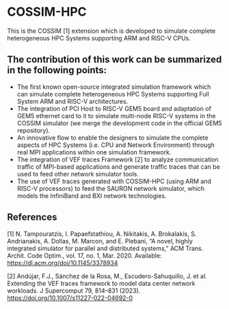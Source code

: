 # COSSIM-HPC
This is the COSSIM [1] extension which is developed to simulate complete heterogeneous HPC Systems supporting ARM and RISC-V CPUs.

## The contribution of this work can be summarized in the following points:
- The first known open-source integrated simulation framework which can simulate complete heterogeneous HPC Systems supporting Full System ARM and RISC-V architectures.
- The integration of PCI Host to RISC-V GEM5 board and adaptation of GEM5 ethernet card to it to simulate multi-node RISC-V systems in the COSSIM simulator (we merge the development code in the official GEM5 repository).
- An innovative flow to enable the designers to simulate the complete aspects of HPC Systems (i.e. CPU and Network Environment) through real MPI applications within one simulation framework.
- The integration of VEF traces Framework [2] to analyze communication traffic of MPI-based applications and generate traffic traces that can be used to feed other network simulator tools.
- The use of VEF traces generated with COSSIM-HPC (using ARM and RISC-V processors) to feed the SAURON network simulator, which models the InfiniBand and BXI network technologies.

<!--
## Execution
We have created a Virual Machine which we have install everything there. You may donwload it from [here](http://kition.mhl.tuc.gr:8000/d/0cabeb13c1/) (It is tested using VMWare 16.1 tools - [download the VM tools for Windows from here](http://kition.mhl.tuc.gr:8000/f/1932b6edea)). The VM password is <b>redsea1234</b> .

You may see the related video for instructions [MPI-on-COSSIM-multinode](http://kition.mhl.tuc.gr:8000/f/faec6bbe61/). -->

## References
<a id="1">[1]</a> 
N. Tampouratzis, I. Papaefstathiou, A. Nikitakis, A. Brokalakis,
S. Andrianakis, A. Dollas, M. Marcon, and E. Plebani, “A novel,
highly integrated simulator for parallel and distributed systems,”
ACM Trans. Archit. Code Optim., vol. 17, no. 1, Mar. 2020.
Available: https://dl.acm.org/doi/10.1145/3378934

<a id="2">[2]</a> Andújar, F.J., Sánchez de la Rosa, M., Escudero-Sahuquillo, J. et al. Extending the VEF traces framework to model data center network workloads. J Supercomput 79, 814–831 (2023). https://doi.org/10.1007/s11227-022-04692-0
